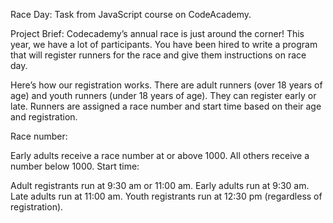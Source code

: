 Race Day: Task from JavaScript course on CodeAcademy.

Project Brief:
Codecademy’s annual race is just around the corner! This year, we have a lot of participants. 
You have been hired to write a program that will register runners for the race and give them instructions on race day.

Here’s how our registration works. 
There are adult runners (over 18 years of age) and youth runners (under 18 years of age). 
They can register early or late. 
Runners are assigned a race number and start time based on their age and registration.

Race number:

Early adults receive a race number at or above 1000.
All others receive a number below 1000.
Start time:

Adult registrants run at 9:30 am or 11:00 am.
Early adults run at 9:30 am.
Late adults run at 11:00 am.
Youth registrants run at 12:30 pm (regardless of registration).